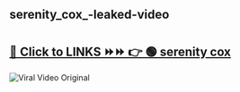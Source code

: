 
 ## serenity_cox_-leaked-video 

# <h2><a href="https://clipsfans.com/serenity_cox_&ref=git">🔗 Click to LINKS ⏩⏩ 👉 🟢 serenity cox  </a></h2>

<a href="https://clipsfans.com/serenity_cox_&ref=git" rel="nofollow" data-target="animated-image.originalLink"><img src="https://i.ibb.co.com/xMMVF88/686577567.gif" alt="Viral Video Original" style="max-width: 100%; display: inline-block;" data-target="animated-image.originalImage"></a>
